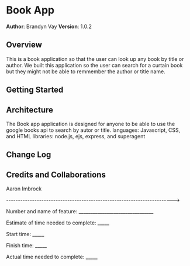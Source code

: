 # Book App

**Author**: Brandyn Vay
**Version**: 1.0.2

## Overview

This is a book application so that the user can look up any book by title or author. We built this application so the user can search for a curtain book but they might not be able to remmember the author or title name.

## Getting Started

<!-- What are the steps that a user must take in order to build this app on their own machine and get it running? -->

## Architecture

The Book app application is designed for anyone to be able to use the google books api to search by autor or title.
languages: Javascript, CSS, and HTML
libraries: node.js, ejs, express, and superagent

## Change Log

<!-- Use this area to document the iterative changes made to your application as each feature is successfully implemented. Use time stamps. Here's an examples:

01-01-2001 4:59pm - Application now has a fully-functional express server, with GET and POST routes for the book resource.-->

## Credits and Collaborations

Aaron Imbrock

----------------------------------------------------------------------->

Number and name of feature: ________________________________

Estimate of time needed to complete: _____

Start time: _____

Finish time: _____

Actual time needed to complete: _____